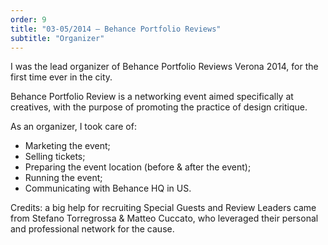 ```yaml
---
order: 9
title: "03-05/2014 — Behance Portfolio Reviews"
subtitle: "Organizer"
---
```


I was the lead organizer of Behance Portfolio Reviews Verona 2014, for the first time ever in the city.

Behance Portfolio Review is a networking event aimed specifically at creatives, with the purpose of promoting the practice of design critique.

As an organizer, I took care of:

- Marketing the event;
- Selling tickets;
- Preparing the event location (before &amp; after the event);
- Running the event;
- Communicating with Behance HQ in US.

Credits: a big help for recruiting Special Guests and Review Leaders came from Stefano Torregrossa &amp; Matteo Cuccato, who leveraged their personal and professional network for the cause.
